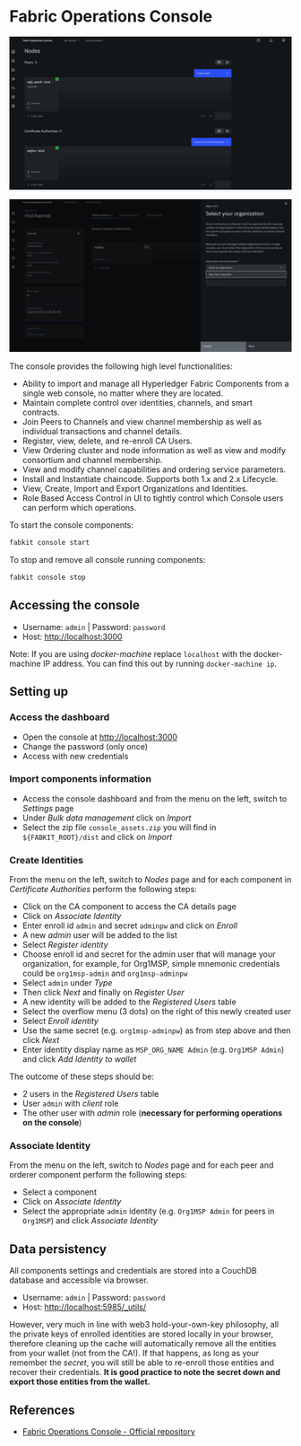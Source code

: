# Fabric Operations Console

![Fabric Operations Console: Dashboard](./images/console1.jpg)

![Fabric Operations Console: Channels](./images/console2.jpg)

The console provides the following high level functionalities:

- Ability to import and manage all Hyperledger Fabric Components from a single web console, no matter where they are located.
- Maintain complete control over identities, channels, and smart contracts.
- Join Peers to Channels and view channel membership as well as individual transactions and channel details.
- Register, view, delete, and re-enroll CA Users.
- View Ordering cluster and node information as well as view and modify consortium and channel membership.
- View and modify channel capabilities and ordering service parameters.
- Install and Instantiate chaincode.  Supports both 1.x and 2.x Lifecycle.
- View, Create, Import and Export Organizations and Identities.
- Role Based Access Control in UI to tightly control which Console users can perform which operations.

To start the console components:

```bash
fabkit console start
```

To stop and remove all console running components:

```bash
fabkit console stop
```

## Accessing the console

- Username: `admin` | Password: `password`
- Host: [http://localhost:3000](http://localhost:3000)

Note: If you are using _docker-machine_ replace `localhost` with the docker-machine IP address. You can find this out by running `docker-machine ip`.

## Setting up

### Access the dashboard

- Open the console at [http://localhost:3000](http://localhost:3000)
- Change the password (only once)
- Access with new credentials

### Import components information

- Access the console dashboard and from the menu on the left, switch to _Settings_ page
- Under _Bulk data management_ click on _Import_
- Select the zip file `console_assets.zip` you will find in `${FABKIT_ROOT}/dist` and click on _Import_

### Create Identities

From the menu on the left, switch to _Nodes_ page and for each component in _Certificate Authorities_ perform the following steps:

- Click on the CA component to access the CA details page
- Click on _Associate Identity_
- Enter enroll id `admin` and secret `adminpw` and click on _Enroll_
- A new _admin_ user will be added to the list
- Select _Register identity_
- Choose enroll id and secret for the admin user that will manage your organization, for example, for Org1MSP, simple mnemonic credentials could be `org1msp-admin` and `org1msp-adminpw`
- Select `admin` under _Type_
- Then click _Next_ and finally on _Register User_
- A new identity will be added to the _Registered Users_ table
- Select the overflow menu (3 dots) on the right of this newly created user
- Select _Enroll identity_
- Use the same secret (e.g. `org1msp-adminpw`) as from step above and then click _Next_
- Enter identity display name as `MSP_ORG_NAME Admin` (e.g. `Org1MSP Admin`) and click _Add Identity to wallet_

The outcome of these steps should be:

- 2 users in the _Registered Users_ table
- User `admin` with _client_ role
- The other user with _admin_ role (**necessary for performing operations on the console**)

### Associate Identity

From the menu on the left, switch to _Nodes_ page and for each peer and orderer component perform the following steps:

- Select a component
- Click on _Associate Identity_
- Select the appropriate `admin` identity (e.g. `Org1MSP Admin` for peers in `Org1MSP`) and click _Associate Identity_

## Data persistency

All components settings and credentials are stored into a CouchDB database and accessible via browser.

- Username: `admin` | Password: `password`
- Host: [http://localhost:5985/_utils/](http://localhost:5985/_utils/)

However, very much in line with web3 hold-your-own-key philosophy, all the private keys of enrolled identities are stored locally in your browser, therefore cleaning up the cache will automatically remove all the entities from your wallet (not from the CA!). If that happens, as long as your remember the _secret_, you will still be able to re-enroll those entities and recover their credentials.
**It is good practice to note the secret down and export those entities from the wallet.**

## References

- [Fabric Operations Console - Official repository](https://github.com/hyperledger-labs/fabric-operations-console)
